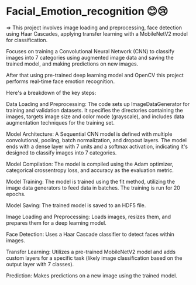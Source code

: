 # Facial_Emotion_recognition 😊😢

=> This project involves image loading and preprocessing, face detection using Haar Cascades, applying transfer learning with a MobileNetV2 model for classification. 

Focuses on training a Convolutional Neural Network (CNN) to classify images into 7 categories using augmented image data and saving the trained model, and making predictions on new images.

After that using pre-trained deep learning model and OpenCV this project performs real-time face emotion recognition.

Here's a breakdown of the key steps:

   Data Loading and Preprocessing: The code sets up ImageDataGenerator for training and validation datasets. It specifies the directories containing the images, targets image size and color mode (grayscale), and includes data augmentation techniques for the training set.
   
   Model Architecture: A Sequential CNN model is defined with multiple convolutional, pooling, batch normalization, and dropout layers. The model ends with a dense layer with 7 units and a softmax activation, indicating it's designed to classify images into 7 categories.
   
   Model Compilation: The model is compiled using the Adam optimizer, categorical crossentropy loss, and accuracy as the evaluation metric.
   
   Model Training: The model is trained using the fit method, utilizing the image data generators to feed data in batches. The training is run for 20 epochs.
   
   Model Saving: The trained model is saved to an HDF5 file.

   
   Image Loading and Preprocessing: Loads images, resizes them, and prepares them for a deep learning model.
    
   Face Detection: Uses a Haar Cascade classifier to detect faces within images.
    
   Transfer Learning: Utilizes a pre-trained MobileNetV2 model and adds custom layers for a specific   task (likely image classification based on the output layer with 7 classes).
    
   Prediction: Makes predictions on a new image using the trained model.

